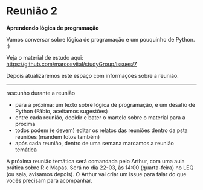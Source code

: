 # Reunião 2

**Aprendendo lógica de programação**

Vamos conversar sobre lógica de programação e um pouquinho de Python. ;)

Veja o material de estudo aqui: https://github.com/marcosvital/studyGroup/issues/7

Depois atualizaremos este espaço com informações sobre a reunião.

***

rascunho durante a reunião

- para a próxima: um texto sobre lógica de programação, e um desafio de Python (Fábio, aceitamos sugestões)
- entre cada reunião, decidir e bater o martelo sobre o material para a próxima
- todos podem (e devem) editar os relatos das reuniões dentro da psta reuniões (mandem fotos também)
- após cada reunião, dentro de uma semana marcamos a reunião temática

A próxima reunião temática será comandada pelo Arthur, com uma aula prática sobre R e Mapas.
Será no dia 22-03, às 14:00 (quarta-feira) no LEQ (ou sala, avisamos depois).
O Arthur vai criar um issue para falar do que vocês precisam para acompanhar.
